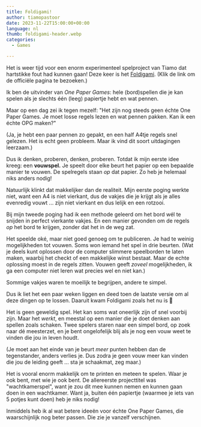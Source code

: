 ```yaml
---
title: Foldigami!
author: tiamopastoor
date: 2023-11-22T15:00:00+00:00
language: nl
thumb: foldigami-header.webp
categories:
  - Games

---
```

Het is weer tijd voor een enorm experimenteel spelproject van Tiamo dat hartstikke fout had kunnen gaan! Deze keer is het [Foldigami][1]. (Klik de link om de officiële pagina te bezoeken.)

Ik ben de uitvinder van _One Paper Games_: hele (bord)spellen die je kan spelen als je slechts één (leeg) papiertje hebt en wat pennen. 

Maar op een dag zei ik tegen mezelf: "Het zijn nog steeds geen échte One Paper Games. Je moet losse regels lezen en wat pennen pakken. Kan ik een échte OPG maken?"

(Ja, je hebt een paar pennen zo gepakt, en een half A4tje regels snel gelezen. Het is echt geen probleem. Maar ik vind dit soort uitdagingen leerzaam.)

Dus ik denken, proberen, denken, proberen. Totdat ik mijn eerste idee kreeg: een **vouwspel.** Je speelt door elke beurt het papier op een bepaalde manier te vouwen. De spelregels staan _op_ dat papier. Zo heb je helemaal niks anders nodig!

Natuurlijk klinkt dat makkelijker dan de realiteit. Mijn eerste poging werkte niet, want een A4 is niet vierkant, dus de vakjes die je krijgt als je alles evenredig vouwt ... zijn niet vierkant en dus lelijk en een rotzooi.

Bij mijn tweede poging had ik een methode geleerd om het bord wél te snijden in perfect vierkante vakjes. En een manier gevonden om de regels _op_ het bord te krijgen, zonder dat het in de weg zat.

Het speelde oké, maar niet goed genoeg om te publiceren. Je had te weinig mogelijkheden tot vouwen. Soms won iemand het spel in drie beurten. (Wat je deels kunt oplossen door de computer slimmere speelborden te laten maken, waarbij het checkt of een makkelijke winst bestaat. Maar de echte oplossing moest in de regels zitten. Vouwen geeft _zoveel_ mogelijkheden, ik ga een computer niet leren wat precies wel en niet kan.) 

Sommige vakjes waren te moeilijk te begrijpen, andere te simpel.

Dus ik liet het een paar weken liggen en deed toen de laatste versie om al deze dingen op te lossen. Daaruit kwam Foldigami zoals het nu is 🙂

Het is geen geweldig spel. Het kan soms wat oneerlijk zijn of snel voorbij zijn. Maar het _werkt_, en meestal op een manier die je doet denken aan spellen zoals schaken. Twee spelers staren naar een simpel bord, op zoek naar dé meesterzet, en je bent ongelofelijk blij als je nog een vouw weet te vinden die jou in leven houdt.

(Je moet aan het einde van je beurt _meer_ punten hebben dan de tegenstander, anders verlies je. Dus zodra je geen vouw meer kan vinden die jou de leiding geeft ... sta je schaakmat, zeg maar.)

Het is vooral enorm makkelijk om te printen en meteen te spelen. Waar je ook bent, met wie je ook bent. De allereerste projecttitel was "wachtkamerspel", want je zou dit mee kunnen nemen en kunnen gaan doen in een wachtkamer. Want ja, buiten één papiertje (waarmee je iets van 5 potjes kunt doen) heb je niks nodig!

Inmiddels heb ik al wat betere ideeën voor échte One Paper Games, die waarschijnlijk nog beter passen. Die zie je vanzelf verschijnen.

 [1]: https://pandaqi.com/waitless-games/play/foldigami/